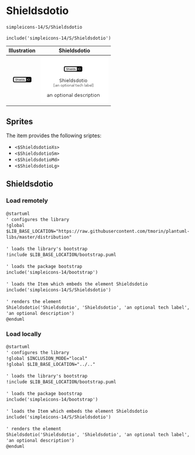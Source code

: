 # Shieldsdotio


```text
simpleicons-14/S/Shieldsdotio
```

```text
include('simpleicons-14/S/Shieldsdotio')
```



| Illustration | Shieldsdotio |
| :---: | :---: |
| ![illustration for Illustration](../../simpleicons-14/S/Shieldsdotio.png) | ![illustration for Shieldsdotio](../../simpleicons-14/S/Shieldsdotio.Local.png) |



## Sprites
The item provides the following sriptes:

- `<$ShieldsdotioXs>`
- `<$ShieldsdotioSm>`
- `<$ShieldsdotioMd>`
- `<$ShieldsdotioLg>`





## Shieldsdotio

### Load remotely
```plantuml
@startuml
' configures the library
!global $LIB_BASE_LOCATION="https://raw.githubusercontent.com/tmorin/plantuml-libs/master/distribution"

' loads the library's bootstrap
!include $LIB_BASE_LOCATION/bootstrap.puml

' loads the package bootstrap
include('simpleicons-14/bootstrap')

' loads the Item which embeds the element Shieldsdotio
include('simpleicons-14/S/Shieldsdotio')

' renders the element
Shieldsdotio('Shieldsdotio', 'Shieldsdotio', 'an optional tech label', 'an optional description')
@enduml
```

### Load locally
```plantuml
@startuml
' configures the library
!global $INCLUSION_MODE="local"
!global $LIB_BASE_LOCATION="../.."

' loads the library's bootstrap
!include $LIB_BASE_LOCATION/bootstrap.puml

' loads the package bootstrap
include('simpleicons-14/bootstrap')

' loads the Item which embeds the element Shieldsdotio
include('simpleicons-14/S/Shieldsdotio')

' renders the element
Shieldsdotio('Shieldsdotio', 'Shieldsdotio', 'an optional tech label', 'an optional description')
@enduml
```

